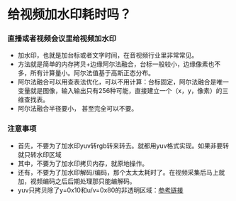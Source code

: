 # 给视频加水印耗时吗？


### 直播或者视频会议里给视频加水印
- 加水印，也就是加台标或者文字时间，在音视频行业里非常常见。
- 方法就是简单的内存拷贝+边缘阿尔法融合，台标一般较小，边缘像素也不多，所有计算量小。阿尔法值基于高斯正态分布。
- 阿尔法融合可以用查表法优化，可以不用计算：台标固定，阿尔法融合是唯一变量就是图像，输入输出只有256种可能，直接建立一个（x，y，像素）的三维查找表。
- 阿尔法融合半径要小， 甚至完全可以不要。

### 注意事项
- 首先，不要为了加水印yuv转rgb转来转去。就都用yuv格式实现。如果非要转就只转水印区域
- 其中，不要为了加水印拷贝内存，就原地操作。
- 还有，不要为了加水印解码/编码，那个太太太耗时了。在视频采集后马上就加，视频编码之后后期处理那只能编解码。
- yuv只拷贝除了y=0x10和u/v=0x80的非透明区域：[参考链接](https://blog.csdn.net/magic_frank/article/details/72454184)